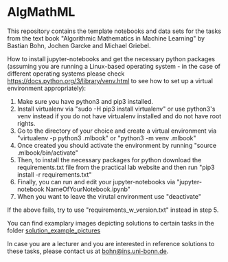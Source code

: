 # AlgMathML

This repository contains the template notebooks and data sets for the tasks from the text book "Algorithmic Mathematics in Machine Learning" by Bastian Bohn, Jochen Garcke and Michael Griebel.

How to install jupyter-notebooks and get the necessary python packages (assuming
you are running a Linux-based operating system - in the case of different operating systems please check https://docs.python.org/3/library/venv.html to see how to set up a virtual environment appropriately):

1. Make sure you have python3 and pip3 installed.
2. Install virtualenv via 
	"sudo -H pip3 install virtualenv"
   or use python3's venv instead if you do not have virtualenv installed and do
   not have root rights.
3. Go to the directory of your choice and create a virtual environment via
	"virtualenv -p python3 .mlbook"
	or
	"python3 -m venv .mlbook"
4. Once created you should activate the environment by running
	"source .mlbook/bin/activate"
5. Then, to install the necessary packages for python download the
   requirements.txt file from the practical lab website and then run
	"pip3 install -r requirements.txt"
6. Finally, you can run and edit your jupyter-notebooks via
	"jupyter-notebook NameOfYourNotebook.ipynb"
7. When you want to leave the virutal environment use
	"deactivate"

If the above fails, try to use "requirements_w_version.txt" instead in step 5.


You can find examplary images depicting solutions to certain tasks in the folder [solution_example_pictures](solution_example_pictures)

In case you are a lecturer and you are interested in reference solutions to these tasks, please contact us at bohn@ins.uni-bonn.de.
